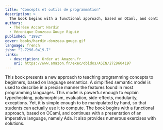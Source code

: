 ```yaml
---
title: "Concepts et outils de programmation"
description: >
  The book begins with a functional approach, based on OCaml, and continues with a presentation of an imperative language, namely Ada. It also provides numerous exercises with solutions.
authors:
  - Thérèse Accart Hardin
  - Véronique Donzeau-Gouge Viguié
published: "1992"
cover: books/hardin-donzeau-gouge.gif
language: french
isbn: "2-7296-0419-7"
links:
  - description: Order at Amazon.fr
    uri: https://www.amazon.fr/exec/obidos/ASIN/2729604197
---
```


This book presents a new approach to teaching programming concepts to
beginners, based on language semantics. A simplified semantic model is
used to describe in a precise manner the features found in most
programming languages. This model is powerful enough to explain
typechecking, polymorphism, evaluation, side-effects, modularity,
exceptions. Yet, it is simple enough to be manipulated by hand, so that
students can actually use it to compute. The book begins with a
functional approach, based on OCaml, and continues with a presentation
of an imperative language, namely Ada. It also provides numerous
exercises with solutions.
